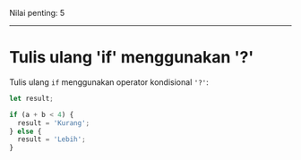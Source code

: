 Nilai penting: 5

---

# Tulis ulang 'if' menggunakan '?'

Tulis ulang `if` menggunakan operator kondisional `'?'`:

```js
let result;

if (a + b < 4) {
  result = 'Kurang';
} else {
  result = 'Lebih';
}
```
